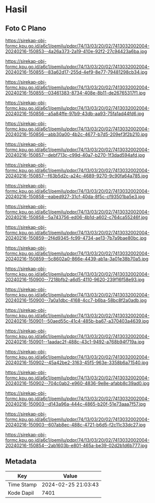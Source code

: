 # Hasil

## Foto C Plano

https://sirekap-obj-formc.kpu.go.id/a6c1/pemilu/pdpr/74/13/03/20/02/7413032002004-20240216-150853--4a26a373-2a19-410e-92f2-27c94423a6ba.jpg

https://sirekap-obj-formc.kpu.go.id/a6c1/pemilu/pdpr/74/13/03/20/02/7413032002004-20240216-150855--83a62d17-255d-4ef9-8e77-79481298cb34.jpg

https://sirekap-obj-formc.kpu.go.id/a6c1/pemilu/pdpr/74/13/03/20/02/7413032002004-20240216-150855--03461383-8734-408e-8b11-de26765317f1.jpg

https://sirekap-obj-formc.kpu.go.id/a6c1/pemilu/pdpr/74/13/03/20/02/7413032002004-20240216-150856--a5a84ffe-97b9-43db-aa93-75fa1ad44fd6.jpg

https://sirekap-obj-formc.kpu.go.id/a6c1/pemilu/pdpr/74/13/03/20/02/7413032002004-20240216-150856--abb30a00-4b2c-4677-b7d5-209ef3f2b210.jpg

https://sirekap-obj-formc.kpu.go.id/a6c1/pemilu/pdpr/74/13/03/20/02/7413032002004-20240216-150857--debf713c-c99d-40a7-b270-1f3dad594afd.jpg

https://sirekap-obj-formc.kpu.go.id/a6c1/pemilu/pdpr/74/13/03/20/02/7413032002004-20240216-150857--f63b5d2c-a24c-4689-9270-9c90fa64a785.jpg

https://sirekap-obj-formc.kpu.go.id/a6c1/pemilu/pdpr/74/13/03/20/02/7413032002004-20240216-150858--eabed927-31cf-40da-8f5c-cf93501ba5e3.jpg

https://sirekap-obj-formc.kpu.go.id/a6c1/pemilu/pdpr/74/13/03/20/02/7413032002004-20240216-150858--5a743756-ed06-4b1d-a602-c764ca55246f.jpg

https://sirekap-obj-formc.kpu.go.id/a6c1/pemilu/pdpr/74/13/03/20/02/7413032002004-20240216-150859--2f4d9345-fc99-4734-ae13-7b7a9bae80bc.jpg

https://sirekap-obj-formc.kpu.go.id/a6c1/pemilu/pdpr/74/13/03/20/02/7413032002004-20240216-150859--5c8602a0-866e-4439-ab1a-3a01e38b70a5.jpg

https://sirekap-obj-formc.kpu.go.id/a6c1/pemilu/pdpr/74/13/03/20/02/7413032002004-20240216-150900--7218bfb2-a6d5-4110-9620-239f16f58e93.jpg

https://sirekap-obj-formc.kpu.go.id/a6c1/pemilu/pdpr/74/13/03/20/02/7413032002004-20240216-150900--7a0a1dbc-4168-4cc7-b6ba-58bc8f2a0adb.jpg

https://sirekap-obj-formc.kpu.go.id/a6c1/pemilu/pdpr/74/13/03/20/02/7413032002004-20240216-150901--50aed55c-41c4-485b-ba67-a370403a4639.jpg

https://sirekap-obj-formc.kpu.go.id/a6c1/pemilu/pdpr/74/13/03/20/02/7413032002004-20240216-150901--1aadac2f-488c-43c1-9492-a768b94f719a.jpg

https://sirekap-obj-formc.kpu.go.id/a6c1/pemilu/pdpr/74/13/03/20/02/7413032002004-20240216-150902--45a42be2-3163-45f5-963e-3358b6a71540.jpg

https://sirekap-obj-formc.kpu.go.id/a6c1/pemilu/pdpr/74/13/03/20/02/7413032002004-20240216-150902--704c0ab2-e960-4836-9e8e-afabb8c39ad0.jpg

https://sirekap-obj-formc.kpu.go.id/a6c1/pemilu/pdpr/74/13/03/20/02/7413032002004-20240216-150903--d143a96a-444c-4865-b20f-51e73aaa7f57.jpg

https://sirekap-obj-formc.kpu.go.id/a6c1/pemilu/pdpr/74/13/03/20/02/7413032002004-20240216-150903--607ab8ec-488c-4721-b6d5-f2c11c33dc27.jpg

https://sirekap-obj-formc.kpu.go.id/a6c1/pemilu/pdpr/74/13/03/20/02/7413032002004-20240216-150854--2ab1603b-e801-465a-be39-02d2b1d6b777.jpg


## Metadata

| Key        | Value               |
| ---------- | ------------------- |
| Time Stamp | 2024-02-25 21:03:43 |
| Kode Dapil | 7401                |



